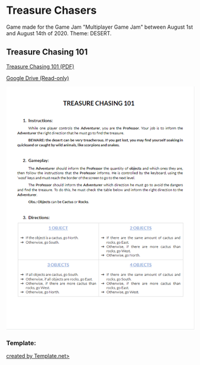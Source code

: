 # Treasure Chasers
Game made for the Game Jam "Multiplayer Game Jam" between August 1st and August 14th of 2020. Theme: DESERT.

## Treasure Chasing 101
[Treasure Chasing 101 (PDF)](./media/Treasure%20Chasing%20101.pdf)

[Google Drive (Read-only)](https://docs.google.com/document/d/1-wOkZvF8J9bFWrYoKvRWGKW32fUwVw-QmfFqJDV0d3c/edit?usp=sharing)

![alt text](./media/TreasureChasing101.png "Treasure Chasing 101")

### Template:
<a href='https://www.template.net/editable/5224/used-car-bill-of-sale'>created by Template.net>
